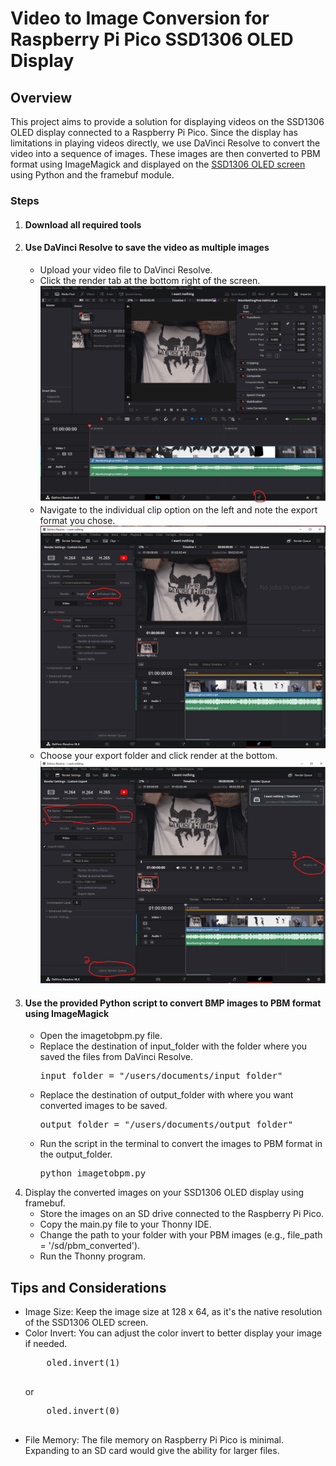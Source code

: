 <h1>Video to Image Conversion for Raspberry Pi Pico SSD1306 OLED Display</h1>
<h2>Overview</h2>
This project aims to provide a solution for displaying videos on the SSD1306 OLED display connected to a Raspberry Pi Pico. Since the display has limitations in playing videos directly, we use DaVinci Resolve to convert the video into a sequence of images. These images are then converted to PBM format using ImageMagick and displayed on the <a href="https://esphome.io/components/display/ssd1306.html">SSD1306 OLED screen</a>  using Python and the framebuf module.

<h3>Steps</h3>
<ol>
  <li><h4>Download all required tools</h4></li>
  <a href="https://www.blackmagicdesign.com/products/davinciresolve"></a>
  <li><h4>Use DaVinci Resolve to save the video as multiple images</h4>
    <ul>
      <li>Upload your video file to DaVinci Resolve.</li>
      <li>Click the render tab at the bottom right of the screen.</li>
      <img src="./readmeimages/screen_one.png" alt="Screen One">
      <li>Navigate to the individual clip option on the left and note the export format you chose.</li>
      <img src="./readmeimages/screen_two.png" alt="Screen Two">
      <li>Choose your export folder and click render at the bottom.</li>
      <img src="./readmeimages/screen_three.png" alt="Screen Three">
    </ul>
  </li>
  <li><h4>Use the provided Python script to convert BMP images to PBM format using ImageMagick</h4>
    <ul>
      <li>Open the imagetobpm.py file.</li>
      <li>Replace the destination of input_folder with the folder where you saved the files from DaVinci Resolve.</li>
      <pre>input_folder = "/users/documents/input_folder"</pre>
      <li>Replace the destination of output_folder with where you want converted images to be saved.</li>
      <pre>output_folder = "/users/documents/output_folder"</pre>
      <li>Run the script in the terminal to convert the images to PBM format in the output_folder.</li>
      <pre>python imagetobpm.py</pre>
    </ul>
  </li>
  <li>
    Display the converted images on your SSD1306 OLED display using framebuf.
    <ul>
      <li>Store the images on an SD drive connected to the Raspberry Pi Pico.</li>
      <li>Copy the main.py file to your Thonny IDE.</li>
      <li>Change the path to your folder with your PBM images (e.g., file_path = '/sd/pbm_converted').</li>
      <li>Run the Thonny program.</li>
    </ul>
  </li>
</ol>


<h2>Tips and Considerations</h2>
<ul>
  <li>
    Image Size: Keep the image size at 128 x 64, as it's the native resolution of the SSD1306 OLED screen.
  </li>
  <li>
    Color Invert: You can adjust the color invert to better display your image if needed.
  </li>
  <pre>
    oled.invert(1)
  </pre>
  <p>or</p>
  <pre>
    oled.invert(0)
  </pre>
  <li>  
    File Memory: The file memory on Raspberry Pi Pico is minimal. Expanding to an SD card would give the ability for          larger files.
  </li>
</ul>









